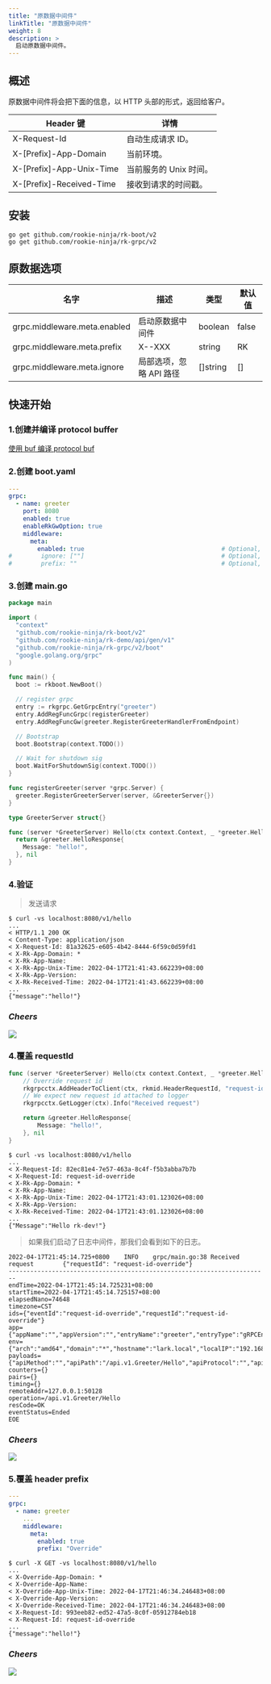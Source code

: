 ```yaml
---
title: "原数据中间件"
linkTitle: "原数据中间件"
weight: 8
description: >
  启动原数据中间件。
---
```


## 概述
原数据中间件将会把下面的信息，以 HTTP 头部的形式，返回给客户。

| Header 键                 | 详情             |
|--------------------------|----------------|
| X-Request-Id             | 自动生成请求 ID。     |
| X-[Prefix]-App-Domain    | 当前环境。          |
| X-[Prefix]-App-Unix-Time | 当前服务的 Unix 时间。 |
| X-[Prefix]-Received-Time | 接收到请求的时间戳。     |

## 安装
```shell script
go get github.com/rookie-ninja/rk-boot/v2
go get github.com/rookie-ninja/rk-grpc/v2
```

## 原数据选项
| 名字                          | 描述             | 类型       | 默认值   |
|-----------------------------|----------------|----------|-------|
| grpc.middleware.meta.enabled | 启动原数据中间件       | boolean  | false |
| grpc.middleware.meta.prefix  | X-<Prefix>-XXX | string   | RK    |
| grpc.middleware.meta.ignore  | 局部选项，忽略 API 路径 | []string | []    |

## 快速开始
### 1.创建并编译 protocol buffer
[使用 buf 编译 protocol buf](/cn/docs/rk-boot/user-guide/grpc/basic/buf/)

### 2.创建 boot.yaml
```yaml
---
grpc:
  - name: greeter
    port: 8080
    enabled: true
    enableRkGwOption: true
    middleware:
      meta:
        enabled: true                                      # Optional, default: false
#        ignore: [""]                                      # Optional, default: []
#        prefix: ""                                        # Optional, default: "RK"
```

### 3.创建 main.go
```go
package main

import (
  "context"
  "github.com/rookie-ninja/rk-boot/v2"
  "github.com/rookie-ninja/rk-demo/api/gen/v1"
  "github.com/rookie-ninja/rk-grpc/v2/boot"
  "google.golang.org/grpc"
)

func main() {
  boot := rkboot.NewBoot()

  // register grpc
  entry := rkgrpc.GetGrpcEntry("greeter")
  entry.AddRegFuncGrpc(registerGreeter)
  entry.AddRegFuncGw(greeter.RegisterGreeterHandlerFromEndpoint)

  // Bootstrap
  boot.Bootstrap(context.TODO())

  // Wait for shutdown sig
  boot.WaitForShutdownSig(context.TODO())
}

func registerGreeter(server *grpc.Server) {
  greeter.RegisterGreeterServer(server, &GreeterServer{})
}

type GreeterServer struct{}

func (server *GreeterServer) Hello(ctx context.Context, _ *greeter.HelloRequest) (*greeter.HelloResponse, error) {
  return &greeter.HelloResponse{
    Message: "hello!",
  }, nil
}
```

### 4.验证
> 发送请求

```shell script
$ curl -vs localhost:8080/v1/hello
...
< HTTP/1.1 200 OK
< Content-Type: application/json
< X-Request-Id: 81a32625-e605-4b42-8444-6f59c0d59fd1
< X-Rk-App-Domain: *
< X-Rk-App-Name: 
< X-Rk-App-Unix-Time: 2022-04-17T21:41:43.662239+08:00
< X-Rk-App-Version: 
< X-Rk-Received-Time: 2022-04-17T21:41:43.662239+08:00
...
{"message":"hello!"}
```

### _**Cheers**_
![](/rk-boot/user-guide/cheers.png)

### 4.覆盖 requestId
```go
func (server *GreeterServer) Hello(ctx context.Context, _ *greeter.HelloRequest) (*greeter.HelloResponse, error) {
    // Override request id
    rkgrpcctx.AddHeaderToClient(ctx, rkmid.HeaderRequestId, "request-id-override")
    // We expect new request id attached to logger
    rkgrpcctx.GetLogger(ctx).Info("Received request")

    return &greeter.HelloResponse{
        Message: "hello!",
    }, nil
}
```

```shell script
$ curl -vs localhost:8080/v1/hello
...
< X-Request-Id: 82ec81e4-7e57-463a-8c4f-f5b3abba7b7b
< X-Request-Id: request-id-override
< X-Rk-App-Domain: *
< X-Rk-App-Name: 
< X-Rk-App-Unix-Time: 2022-04-17T21:43:01.123026+08:00
< X-Rk-App-Version: 
< X-Rk-Received-Time: 2022-04-17T21:43:01.123026+08:00
...
{"Message":"Hello rk-dev!"}
```

> 如果我们启动了日志中间件，那我们会看到如下的日志。

```shell script
2022-04-17T21:45:14.725+0800    INFO    grpc/main.go:38 Received request        {"requestId": "request-id-override"}
------------------------------------------------------------------------
endTime=2022-04-17T21:45:14.725231+08:00
startTime=2022-04-17T21:45:14.725157+08:00
elapsedNano=74648
timezone=CST
ids={"eventId":"request-id-override","requestId":"request-id-override"}
app={"appName":"","appVersion":"","entryName":"greeter","entryType":"gRPCEntry"}
env={"arch":"amd64","domain":"*","hostname":"lark.local","localIP":"192.168.101.5","os":"darwin"}
payloads={"apiMethod":"","apiPath":"/api.v1.Greeter/Hello","apiProtocol":"","apiQuery":"","grpcMethod":"Hello","grpcService":"api.v1.Greeter","grpcType":"UnaryServer","gwMethod":"GET","gwPath":"/v1/hello","gwScheme":"http","gwUserAgent":"curl/7.64.1","userAgent":""}
counters={}
pairs={}
timing={}
remoteAddr=127.0.0.1:50128
operation=/api.v1.Greeter/Hello
resCode=OK
eventStatus=Ended
EOE
```

### _**Cheers**_
![](/rk-boot/user-guide/cheers.png)

### 5.覆盖 header prefix
```yaml
---
grpc:
  - name: greeter
    ...
    middleware:
      meta:
        enabled: true
        prefix: "Override"
```

```shell script
$ curl -X GET -vs localhost:8080/v1/hello
...
< X-Override-App-Domain: *
< X-Override-App-Name: 
< X-Override-App-Unix-Time: 2022-04-17T21:46:34.246483+08:00
< X-Override-App-Version: 
< X-Override-Received-Time: 2022-04-17T21:46:34.246483+08:00
< X-Request-Id: 993eeb82-ed52-47a5-8c0f-05912784eb18
< X-Request-Id: request-id-override
...
{"message":"hello!"}
```

### _**Cheers**_
![](/rk-boot/user-guide/cheers.png)